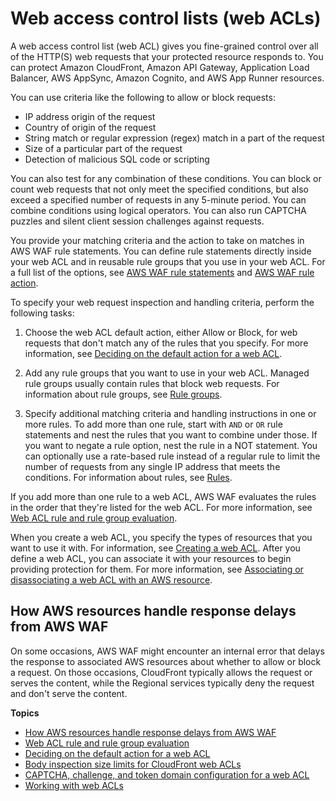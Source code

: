# Web access control lists \(web ACLs\)<a name="web-acl"></a>

A web access control list \(web ACL\) gives you fine\-grained control over all of the HTTP\(S\) web requests that your protected resource responds to\. You can protect Amazon CloudFront, Amazon API Gateway, Application Load Balancer, AWS AppSync, Amazon Cognito, and AWS App Runner resources\. 

You can use criteria like the following to allow or block requests: 
+ IP address origin of the request
+ Country of origin of the request
+ String match or regular expression \(regex\) match in a part of the request
+ Size of a particular part of the request
+ Detection of malicious SQL code or scripting 

You can also test for any combination of these conditions\. You can block or count web requests that not only meet the specified conditions, but also exceed a specified number of requests in any 5\-minute period\. You can combine conditions using logical operators\. You can also run CAPTCHA puzzles and silent client session challenges against requests\. 

You provide your matching criteria and the action to take on matches in AWS WAF rule statements\. You can define rule statements directly inside your web ACL and in reusable rule groups that you use in your web ACL\. For a full list of the options, see [AWS WAF rule statements](waf-rule-statements.md) and [AWS WAF rule action](waf-rule-action.md)\.

To specify your web request inspection and handling criteria, perform the following tasks:

1. Choose the web ACL default action, either Allow or Block, for web requests that don't match any of the rules that you specify\. For more information, see [Deciding on the default action for a web ACL](web-acl-default-action.md)\.

1. Add any rule groups that you want to use in your web ACL\. Managed rule groups usually contain rules that block web requests\. For information about rule groups, see [Rule groups](waf-rule-groups.md)\. 

1. Specify additional matching criteria and handling instructions in one or more rules\. To add more than one rule, start with `AND` or `OR` rule statements and nest the rules that you want to combine under those\. If you want to negate a rule option, nest the rule in a NOT statement\. You can optionally use a rate\-based rule instead of a regular rule to limit the number of requests from any single IP address that meets the conditions\. For information about rules, see [Rules](waf-rules.md)\.

If you add more than one rule to a web ACL, AWS WAF evaluates the rules in the order that they're listed for the web ACL\. For more information, see [Web ACL rule and rule group evaluation](web-acl-processing.md)\.

When you create a web ACL, you specify the types of resources that you want to use it with\. For information, see [Creating a web ACL](web-acl-creating.md)\. After you define a web ACL, you can associate it with your resources to begin providing protection for them\. For more information, see [Associating or disassociating a web ACL with an AWS resource](web-acl-associating-aws-resource.md)\. 

## How AWS resources handle response delays from AWS WAF<a name="web-acl-processing-resource-default"></a>

On some occasions, AWS WAF might encounter an internal error that delays the response to associated AWS resources about whether to allow or block a request\. On those occasions, CloudFront typically allows the request or serves the content, while the Regional services typically deny the request and don't serve the content\.

**Topics**
+ [How AWS resources handle response delays from AWS WAF](#web-acl-processing-resource-default)
+ [Web ACL rule and rule group evaluation](web-acl-processing.md)
+ [Deciding on the default action for a web ACL](web-acl-default-action.md)
+ [Body inspection size limits for CloudFront web ACLs](web-acl-setting-body-inspection-limit.md)
+ [CAPTCHA, challenge, and token domain configuration for a web ACL](web-acl-captcha-challenge-token-domains.md)
+ [Working with web ACLs](web-acl-working-with.md)